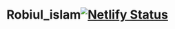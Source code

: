 # Robiul_islam[![Netlify Status](https://api.netlify.com/api/v1/badges/ea027b55-5b76-4594-97e0-b4cd2fd9dbbd/deploy-status)](https://app.netlify.com/projects/robiulislam1/deploys)